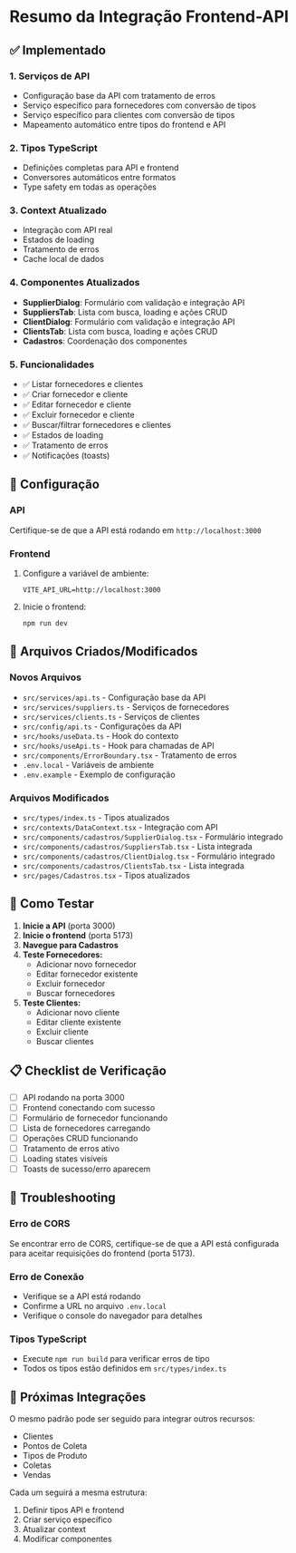 # Resumo da Integração Frontend-API

## ✅ Implementado

### 1. **Serviços de API**

- Configuração base da API com tratamento de erros
- Serviço específico para fornecedores com conversão de tipos
- Serviço específico para clientes com conversão de tipos
- Mapeamento automático entre tipos do frontend e API

### 2. **Tipos TypeScript**

- Definições completas para API e frontend
- Conversores automáticos entre formatos
- Type safety em todas as operações

### 3. **Context Atualizado**

- Integração com API real
- Estados de loading
- Tratamento de erros
- Cache local de dados

### 4. **Componentes Atualizados**

- **SupplierDialog**: Formulário com validação e integração API
- **SuppliersTab**: Lista com busca, loading e ações CRUD
- **ClientDialog**: Formulário com validação e integração API
- **ClientsTab**: Lista com busca, loading e ações CRUD
- **Cadastros**: Coordenação dos componentes

### 5. **Funcionalidades**

- ✅ Listar fornecedores e clientes
- ✅ Criar fornecedor e cliente
- ✅ Editar fornecedor e cliente
- ✅ Excluir fornecedor e cliente
- ✅ Buscar/filtrar fornecedores e clientes
- ✅ Estados de loading
- ✅ Tratamento de erros
- ✅ Notificações (toasts)

## 🔧 Configuração

### API

Certifique-se de que a API está rodando em `http://localhost:3000`

### Frontend

1. Configure a variável de ambiente:

   ```
   VITE_API_URL=http://localhost:3000
   ```

2. Inicie o frontend:
   ```bash
   npm run dev
   ```

## 📁 Arquivos Criados/Modificados

### Novos Arquivos

- `src/services/api.ts` - Configuração base da API
- `src/services/suppliers.ts` - Serviços de fornecedores
- `src/services/clients.ts` - Serviços de clientes
- `src/config/api.ts` - Configurações da API
- `src/hooks/useData.ts` - Hook do contexto
- `src/hooks/useApi.ts` - Hook para chamadas de API
- `src/components/ErrorBoundary.tsx` - Tratamento de erros
- `.env.local` - Variáveis de ambiente
- `.env.example` - Exemplo de configuração

### Arquivos Modificados

- `src/types/index.ts` - Tipos atualizados
- `src/contexts/DataContext.tsx` - Integração com API
- `src/components/cadastros/SupplierDialog.tsx` - Formulário integrado
- `src/components/cadastros/SuppliersTab.tsx` - Lista integrada
- `src/components/cadastros/ClientDialog.tsx` - Formulário integrado
- `src/components/cadastros/ClientsTab.tsx` - Lista integrada
- `src/pages/Cadastros.tsx` - Tipos atualizados

## 🚀 Como Testar

1. **Inicie a API** (porta 3000)
2. **Inicie o frontend** (porta 5173)
3. **Navegue para Cadastros**
4. **Teste Fornecedores:**
   - Adicionar novo fornecedor
   - Editar fornecedor existente
   - Excluir fornecedor
   - Buscar fornecedores
5. **Teste Clientes:**
   - Adicionar novo cliente
   - Editar cliente existente
   - Excluir cliente
   - Buscar clientes

## 📋 Checklist de Verificação

- [ ] API rodando na porta 3000
- [ ] Frontend conectando com sucesso
- [ ] Formulário de fornecedor funcionando
- [ ] Lista de fornecedores carregando
- [ ] Operações CRUD funcionando
- [ ] Tratamento de erros ativo
- [ ] Loading states visíveis
- [ ] Toasts de sucesso/erro aparecem

## 🐛 Troubleshooting

### Erro de CORS

Se encontrar erro de CORS, certifique-se de que a API está configurada para aceitar requisições do frontend (porta 5173).

### Erro de Conexão

- Verifique se a API está rodando
- Confirme a URL no arquivo `.env.local`
- Verifique o console do navegador para detalhes

### Tipos TypeScript

- Execute `npm run build` para verificar erros de tipo
- Todos os tipos estão definidos em `src/types/index.ts`

## 🔄 Próximas Integrações

O mesmo padrão pode ser seguido para integrar outros recursos:

- Clientes
- Pontos de Coleta
- Tipos de Produto
- Coletas
- Vendas

Cada um seguirá a mesma estrutura:

1. Definir tipos API e frontend
2. Criar serviço específico
3. Atualizar context
4. Modificar componentes
